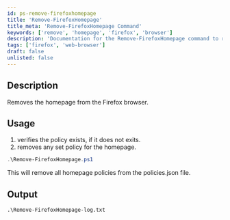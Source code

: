 ```yaml
---
id: ps-remove-firefoxhomepage
title: 'Remove-FirefoxHomepage'
title_meta: 'Remove-FirefoxHomepage Command'
keywords: ['remove', 'homepage', 'firefox', 'browser']
description: 'Documentation for the Remove-FirefoxHomepage command to remove the homepage from the Firefox browser.'
tags: ['firefox', 'web-browser']
draft: false
unlisted: false
---
```

## Description
Removes the homepage from the Firefox browser.

## Usage
1. verifies the policy exists, if it does not exits.
2. removes any set policy for the homepage.



```powershell
.\Remove-FirefoxHomepage.ps1
```
This will remove all homepage policies from the policies.json file.

## Output

    .\Remove-FirefoxHomepage-log.txt









